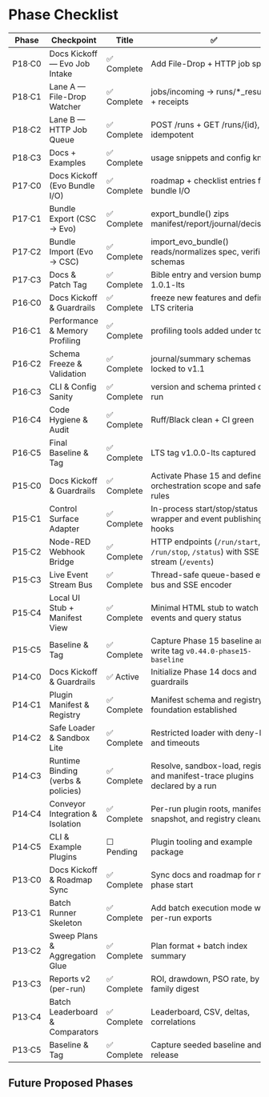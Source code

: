 # Phase Checklist

| Phase | Checkpoint | Title | ✅ | Summary |
|--------|-------------|-------|---|----------|
| P18·C0 | Docs Kickoff — Evo Job Intake | ✅ Complete | Add File-Drop + HTTP job specs |
| P18·C1 | Lane A — File-Drop Watcher | ✅ Complete | jobs/incoming → runs/*_results + receipts |
| P18·C2 | Lane B — HTTP Job Queue | ✅ Complete | POST /runs + GET /runs/{id}, idempotent |
| P18·C3 | Docs + Examples | ✅ Complete | usage snippets and config knobs |
| P17·C0 | Docs Kickoff (Evo Bundle I/O) | ✅ Complete | roadmap + checklist entries for bundle I/O |
| P17·C1 | Bundle Export (CSC → Evo) | ✅ Complete | export_bundle() zips manifest/report/journal/decisions |
| P17·C2 | Bundle Import (Evo → CSC) | ✅ Complete | import_evo_bundle() reads/normalizes spec, verifies schemas |
| P17·C3 | Docs & Patch Tag | ✅ Complete | Bible entry and version bump to 1.0.1-lts |
| P16·C0 | Docs Kickoff & Guardrails | ✅ Complete | freeze new features and define LTS criteria |
| P16·C1 | Performance & Memory Profiling | ✅ Complete | profiling tools added under tools/ |
| P16·C2 | Schema Freeze & Validation | ✅ Complete | journal/summary schemas locked to v1.1 |
| P16·C3 | CLI & Config Sanity | ✅ Complete | version and schema printed on run |
| P16·C4 | Code Hygiene & Audit | ✅ Complete | Ruff/Black clean + CI green |
| P16·C5 | Final Baseline & Tag | ✅ Complete | LTS tag v1.0.0-lts captured |
| P15·C0 | Docs Kickoff & Guardrails | ✅ Complete | Activate Phase 15 and define orchestration scope and safety rules |
| P15·C1 | Control Surface Adapter | ✅ Complete | In-process start/stop/status wrapper and event publishing hooks |
| P15·C2 | Node-RED Webhook Bridge | ✅ Complete | HTTP endpoints (`/run/start`, `/run/stop`, `/status`) with SSE stream (`/events`) |
| P15·C3 | Live Event Stream Bus | ✅ Complete | Thread-safe queue-based event bus and SSE encoder |
| P15·C4 | Local UI Stub + Manifest View | ✅ Complete | Minimal HTML stub to watch events and query status |
| P15·C5 | Baseline & Tag | ✅ Complete | Capture Phase 15 baseline and write tag `v0.44.0-phase15-baseline` |
| P14·C0 | Docs Kickoff & Guardrails | ✅ Active | Initialize Phase 14 docs and guardrails |
| P14·C1 | Plugin Manifest & Registry | ✅ Complete | Manifest schema and registry foundation established |
| P14·C2 | Safe Loader & Sandbox Lite | ✅ Complete | Restricted loader with deny-lists and timeouts |
| P14·C3 | Runtime Binding (verbs & policies) | ✅ Complete | Resolve, sandbox-load, register, and manifest-trace plugins declared by a run |
| P14·C4 | Conveyor Integration & Isolation | ✅ Complete | Per-run plugin roots, manifest snapshot, and registry cleanup |
| P14·C5 | CLI & Example Plugins | ☐ Pending | Plugin tooling and example package |
| P13·C0 | Docs Kickoff & Roadmap Sync | ✅ Complete | Sync docs and roadmap for new phase start |
| P13·C1 | Batch Runner Skeleton | ✅ Complete | Add batch execution mode with per-run exports |
| P13·C2 | Sweep Plans & Aggregation Glue | ✅ Complete | Plan format + batch index summary |
| P13·C3 | Reports v2 (per-run) | ✅ Complete | ROI, drawdown, PSO rate, by-family digest |
| P13·C4 | Batch Leaderboard & Comparators | ✅ Complete | Leaderboard, CSV, deltas, correlations |
| P13·C5 | Baseline & Tag | ✅ Complete | Capture seeded baseline and tag release |

## Future Proposed Phases
